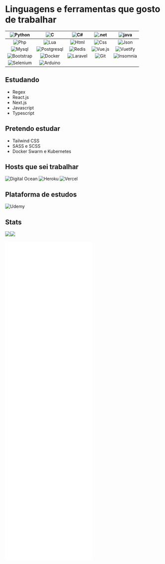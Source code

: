 
# Linguagens e ferramentas que gosto de trabalhar

| ![Python](https://img.shields.io/badge/Python-FFD43B?style=for-the-badge&logo=python&logoColor=darkgreen) | ![C](https://img.shields.io/badge/C-00599C?style=for-the-badge&logo=c&logoColor=white) | ![C#](https://img.shields.io/badge/C%23-239120?style=for-the-badge&logo=c-sharp&logoColor=white) | ![.net](https://img.shields.io/badge/.NET-512BD4?style=for-the-badge&logo=dotnet&logoColor=white) | ![java](https://img.shields.io/badge/Java-ED8B00?style=for-the-badge&logo=java&logoColor=white) |
|:---:|:---:|:---:|:---:|:---:|
| ![Php](https://img.shields.io/badge/PHP-777BB4?style=for-the-badge&logo=php&logoColor=white) | ![Lua](https://img.shields.io/badge/Lua-2C2D72?style=for-the-badge&logo=lua&logoColor=white) | ![Html](https://img.shields.io/badge/HTML5-E34F26?style=for-the-badge&logo=html5&logoColor=white) | ![Css](https://img.shields.io/badge/CSS3-1572B6?style=for-the-badge&logo=css3&logoColor=white) | ![Json](https://img.shields.io/badge/json-5E5C5C?style=for-the-badge&logo=json&logoColor=white) |
| ![Mysql](https://img.shields.io/badge/MySQL-00000F?style=for-the-badge&logo=mysql&logoColor=white) | ![Postgresql](https://img.shields.io/badge/PostgreSQL-316192?style=for-the-badge&logo=postgresql&logoColor=white) | ![Redis](https://img.shields.io/badge/redis-CC0000.svg?&style=for-the-badge&logo=redis&logoColor=white) | ![Vue.js](https://img.shields.io/badge/Vue.js-35495E?style=for-the-badge&logo=vuedotjs&logoColor=4FC08D) | ![Vuetify](https://img.shields.io/badge/Vuetify-1867C0?style=for-the-badge&logo=vuetify&logoColor=white) |
| ![Bootstrap](https://img.shields.io/badge/Bootstrap-563D7C?style=for-the-badge&logo=bootstrap&logoColor=white) | ![Docker](https://img.shields.io/badge/Docker-2CA5E0?style=for-the-badge&logo=docker&logoColor=white) | ![Laravel](https://img.shields.io/badge/Laravel-FF2D20?style=for-the-badge&logo=laravel&logoColor=white) | ![Git](https://img.shields.io/badge/Git-F05032?style=for-the-badge&logo=git&logoColor=white) | ![Insomnia](https://img.shields.io/badge/Insomnia-5849be?style=for-the-badge&logo=Insomnia&logoColor=white) |
| ![Selenium](https://img.shields.io/badge/Selenium-43B02A?style=for-the-badge&logo=Selenium&logoColor=white) | ![Arduino](https://img.shields.io/badge/Arduino-00979D?style=for-the-badge&logo=Arduino&logoColor=white) |

## Estudando

- Regex
- React.js
- Next.js
- Javascript
- Typescript

## Pretendo estudar

- Tailwind CSS
- SASS e SCSS
- Docker Swarm e Kubernetes

## Hosts que sei trabalhar

![Digital Ocean](https://img.shields.io/badge/Digital_Ocean-0080FF?style=for-the-badge&logo=DigitalOcean&logoColor=white)
![Heroku](https://img.shields.io/badge/Heroku-430098?style=for-the-badge&logo=heroku&logoColor=white)
![Vercel](https://img.shields.io/badge/Vercel-000000?style=for-the-badge&logo=vercel&logoColor=white)

## Plataforma de estudos

![Udemy](https://img.shields.io/badge/Udemy-EC5252?style=for-the-badge&logo=Udemy&logoColor=white)

## Stats

<img height="137px" src="https://github-readme-stats.vercel.app/api?username=devRMA&hide_title=true&hide_border=true&show_icons=true&include_all_commits=true&count_private=true&line_height=21&text_color=000&icon_color=000&bg_color=0,ea6161,ffc64d,fffc4d,52fa5a&theme=graywhite" /><img height="137px" src="https://github-readme-stats.vercel.app/api/top-langs/?username=devRMA&hide=html&hide_border=true&hide_title=true&layout=compact&langs_count=6&text_color=000&icon_color=fff&bg_color=0,52fa5a,4dfcff,c64dff&theme=graywhite" />

![Metrics](https://github.com/devRMA/devRMA/blob/main/github-metrics.svg)

